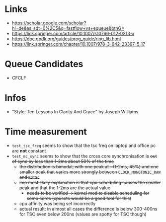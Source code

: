 # Links
- https://scholar.google.com/scholar?hl=de&as_sdt=0%2C5&q=fastflow+vs+equeue&btnG=
- https://link.springer.com/article/10.1007/s10766-012-0213-x
- https://doc.dpdk.org/guides/prog_guide/ring_lib.html
- https://link.springer.com/chapter/10.1007/978-3-642-23397-5_17

# Queue Candidates
- CFCLF

# Infos
- "Style: Ten Lessons In Clarity And Grace" by Joseph Williams


# Time measurement
- `test_tsc_freq` seems to show that the tsc freq on laptop and office pc are **not** constant
- `test_mc_sync` seems to show that the cross core synchronisation is ~~out of sync by less than 1-2ms about 50% of the time~~
  - ~~the distribution is bimodal, with one peak at \~(1-2ms, 45%) and one smaller peak that varies more strongly between `CLOCK_MONOTONIC_RAW` and `RDTSC`~~
  - ~~imo most likely explanation is that cpu scheduling causes the smaller peak and that the 1-2ms are the actual value~~
    - ~~needs to be verified -> kernel mod to disable scheduling for some cores (cpusets would be a good tool for this)~~
  - cpu affinity was being set incorrectly
  - actual result: in almost all cases the difference is below 300-400ns for TSC even below 200ns (values are spotty for TSC though)
